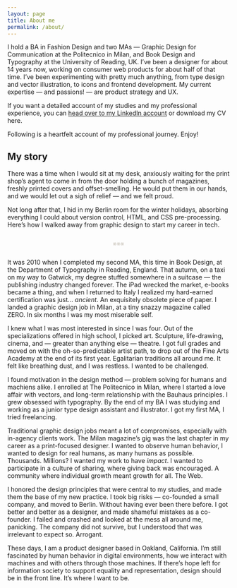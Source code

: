 ```yaml
---
layout: page
title: About me
permalink: /about/
---
```


I hold a BA in Fashion Design and two MAs — Graphic Design for Communication at the Politecnico in Milan, and Book Design and Typography at the University of Reading, UK. I’ve been a designer for about 14 years now, working on consumer web products for about half of that time. I’ve been experimenting with pretty much anything, from type design and vector illustration, to icons and frontend development. My current expertise — and passions! — are product strategy and UX.

If you want a detailed account of my studies and my professional experience, you can <a target="_blank" href="https://www.linkedin.com/in/scintillaluz/">head over to my LinkedIn account</a> or download my CV here.

Following is a heartfelt account of my professional journey. Enjoy!


## My story

There was a time when I would sit at my desk, anxiously waiting for the print shop’s agent to come in from the door holding a bunch of magazines, freshly printed covers and offset-smelling. He would put them in our hands, and we would let out a sigh of relief — and we felt proud.

Not long after that, I hid in my Berlin room for the winter holidays, absorbing everything I could about version control, HTML, and CSS pre-processing. Here’s how I walked away from graphic design to start my career in tech.


<p align="center" style="color: #cec9c0; margin-top: 25px; margin-bottom: 25px;">&smashp;&smashp;&smashp;</p>


It was 2010 when I completed my second MA, this time in Book Design, at the Department of Typography in Reading, England. That autumn, on a taxi on my way to Gatwick, my degree stuffed somewhere in a suitcase — the publishing industry changed forever. The iPad wrecked the market, e-books became a thing, and when I returned to Italy I realized my hard-earned certification was just… _ancient_. An exquisitely obsolete piece of paper. I landed a graphic design job in Milan, at a tiny snazzy magazine called ZERO. In six months I was my most miserable self.

I knew what I was most interested in since I was four.
Out of the specializations offered in high school, I picked art. Sculpture, life-drawing, cinema, and — greater than anything else — theatre. I got full grades and moved on with the oh-so-predictable artist path, to drop out of the Fine Arts Academy at the end of its first year. Egalitarian traditions all around me. It felt like breathing dust, and I was restless. I wanted to be challenged.

I found motivation in the design method — problem solving for humans and machiens alike. I enrolled at The Politecnico in Milan, where I started a love affair with vectors, and long-term relationship with the Bauhaus principles. I grew obsessed with typography. By the end of my BA I was studying and working as a junior type design assistant and illustrator. I got my first MA, I tried freelancing.

Traditional graphic design jobs meant a lot of compromises, especially with in-agency clients work. The Milan magazine’s gig was the last chapter in my career as a print-focused designer. I wanted to observe human behavior, I wanted to design for real humans, as many humans as possible. Thousands. Millions? I wanted my work to have _impact_. I wanted to participate in a culture of sharing, where giving back was encouraged. A community where individual growth meant growth for all. The Web.

I honored the design principles that were central to my studies, and made them the base of my new practice. I took big risks — co-founded a small company, and moved to Berlin. Without having ever been there before. I got better and better as a designer, and made shameful mistakes as a co-founder. I failed and crashed and looked at the mess all around me, panicking. The company did not survive, but I understood that was irrelevant to expect so. Arrogant.

These days, I am a product designer based in Oakland, California. I’m still fascinated by human behavior in digital environments, how we interact with machines and with others through those machines. If there’s hope left for information society to support equality and representation, design should be in the front line. It’s where I want to be.
